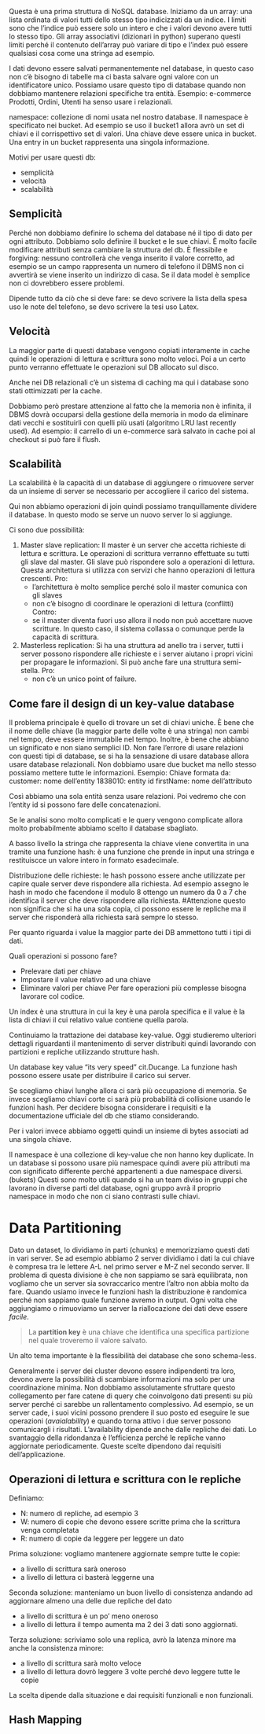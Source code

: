 
Questa è una prima struttura di NoSQL database. 
Iniziamo da un array: una lista ordinata di valori tutti dello stesso tipo indicizzati da un indice. I limiti sono che l’indice può essere solo un intero e che i valori devono avere tutti lo stesso tipo. 
Gli array associativi (dizionari in python) superano questi limiti perché il contenuto dell’array può variare di tipo e l’index può essere qualsiasi cosa come una stringa ad esempio. 

I dati devono essere salvati permanentemente nel database, in questo caso non c’è bisogno di tabelle ma ci basta salvare ogni valore con un identificatore unico. Possiamo usare questo tipo di database quando non dobbiamo mantenere relazioni specifiche tra entità. 
Esempio: e-commerce Prodotti, Ordini, Utenti ha senso usare i relazionali.

namespace: collezione di nomi usata nel nostro database. Il namespace è specificato nei bucket. Ad esempio se uso il bucket1 allora avrò un set di chiavi e il corrispettivo set di valori. Una chiave deve essere unica in bucket. 
Una entry in un bucket rappresenta una singola informazione. 

Motivi per usare questi db:
- semplicità
- velocità
- scalabilità

## Semplicità

Perché non dobbiamo definire lo schema del database né il tipo di dato per ogni attributo. Dobbiamo solo definire il bucket e le sue chiavi. 
È molto facile modificare attributi senza cambiare la struttura del db. 
È flessibile e forgiving: nessuno controllerà che venga inserito il valore corretto, ad esempio se un campo rappresenta un numero di telefono il DBMS non ci avvertirà se viene inserito un indirizzo di casa. 
Se il data model è semplice non ci dovrebbero essere problemi.

Dipende tutto da ciò che si deve fare: se devo scrivere la lista della spesa uso le note del telefono, se devo scrivere la tesi uso Latex. 

## Velocità

La maggior parte di questi database vengono copiati interamente in cache quindi le operazioni di lettura e scrittura sono molto veloci. Poi a un certo punto verranno effettuate le operazioni sul DB allocato sul disco. 

Anche nei DB relazionali c’è un sistema di caching ma qui i database sono stati ottimizzati per la cache.

Dobbiamo però prestare attenzione al fatto che la memoria non è infinita, il DBMS dovrà occuparsi della gestione della memoria
in modo da eliminare dati vecchi e sostituirli con quelli più usati (algoritmo LRU last recently used).
Ad esempio: il carrello di un e-commerce sarà salvato in cache poi al checkout si può fare il flush. 

## Scalabilità 

La scalabilità è la capacità di un database di aggiungere o rimuovere server da un insieme di server se necessario per accogliere il carico del sistema. 

Qui non abbiamo operazioni di join quindi possiamo tranquillamente dividere il database. In questo modo se serve un nuovo server lo si aggiunge.

Ci sono due possibilità:
1. Master slave replication: 
	Il master è un server che accetta richieste di lettura e scrittura. Le operazioni di scrittura verranno effettuate su tutti gli slave dal master.
	Gli slave può rispondere solo a operazioni di lettura. 
	Questa architettura si utilizza con servizi che hanno operazioni di lettura crescenti. 
	Pro:
	- l’architettura è molto semplice perché solo il master comunica con gli slaves
	- non c’è bisogno di coordinare le operazioni di lettura (conflitti)
	Contro:
	- se il master diventa fuori uso allora il nodo non può accettare nuove scritture. In questo caso, il sistema collassa o comunque perde la capacità di scrittura. 
2. Masterless replication:
	Si ha una struttura ad anello tra i server, tutti i server possono rispondere alle richieste e i server aiutano i propri vicini per propagare le informazioni. 
	Si può anche fare una struttura semi-stella. 
	Pro:
	- non c’è un unico point of failure.

## Come fare il design di un key-value database

Il problema principale è quello di trovare un set di chiavi uniche.
È bene che il nome delle chiave (la maggior parte delle volte è una stringa) non cambi nel tempo, deve essere immutabile nel tempo.
Inoltre, è bene che abbiano un significato e non siano semplici ID.
Non fare l’errore di usare relazioni con questi tipi di database, se si ha la sensazione di usare database allora usare database relazionali. 
Non dobbiamo usare due bucket ma nello stesso possiamo mettere tutte le informazioni. 
Esempio:
Chiave formata da: 
customer: nome dell’entity
1838010: entity id
firstName: nome dell’attributo

Così abbiamo una sola entità senza usare relazioni.
Poi vedremo che con l’entity id si possono fare delle concatenazioni. 

Se le analisi sono molto complicati e le query vengono complicate allora molto probabilmente abbiamo scelto il database sbagliato.

A basso livello la stringa che rappresenta la chiave viene convertita in una tramite una funzione hash: è una funzione che prende in input una stringa e restituiscce un valore intero in formato esadecimale.

Distribuzione delle richieste:
le hash possono essere anche utilizzate per capire quale server deve rispondere alla richiesta. Ad esempio assegno le hash in modo che facendone il modulo 8 ottengo un numero da 0 a 7 che identifica il server che deve rispondere alla richiesta. 
#Attenzione questo non significa che si ha una sola copia, ci possono essere le repliche ma il server che risponderà alla richiesta sarà sempre lo stesso. 

Per quanto riguarda i value la maggior parte dei DB ammettono tutti i tipi di dati. 

Quali operazioni si possono fare?
- Prelevare dati per chiave
- Impostare il value relativo ad una chiave
- Eliminare valori per chiave
Per fare operazioni più complesse bisogna lavorare col codice.


Un index è una struttura in cui la key è una parola specifica e il value è la lista di chiavi il cui relativo value contiene quella parola.

Continuiamo la trattazione dei database key-value. 
Oggi studieremo ulteriori dettagli riguardanti il mantenimento di server distribuiti quindi lavorando con partizioni e repliche utilizzando strutture hash.

Un database key value “its very speed” cit.Ducange. 
La funzione hash possono essere usate per distribuire il carico sui server. 

Se scegliamo chiavi lunghe allora ci sarà più occupazione di memoria.
Se invece scegliamo chiavi corte ci sarà più probabilità di collisione usando le funzioni hash.
Per decidere bisogna considerare i requisiti e la documentazione ufficiale del db che stiamo considerando.

Per i valori invece abbiamo oggetti quindi un insieme di bytes associati ad una singola chiave.

Il namespace è una collezione di key-value che non hanno key duplicate. In un database si possono usare più namespace quindi avere più attributi ma con significato differente perché appartenenti a due namespace diversi. (bukets)
Questi sono molto utili quando si ha un team diviso in gruppi che lavorano in diverse parti del database, ogni gruppo avrà il proprio namespace in modo che non ci siano contrasti sulle chiavi. 

# Data Partitioning

Dato un dataset, lo dividiamo in parti (chunks) e memorizziamo questi dati in vari server. 
Se ad esempio abbiamo 2 server dividiamo i dati la cui chiave è compresa tra le lettere A-L nel primo server e M-Z nel secondo server. Il problema di questa divisione è che non sappiamo se sarà equilibrata, non vogliamo che un server sia sovraccarico mentre l’altro non abbia molto da fare. 
Quando usiamo invece le funzioni hash la distribuzione è randomica perché non sappiamo quale funzione avremo in output. 
Ogni volta che aggiungiamo o rimuoviamo un server la riallocazione dei dati deve essere *facile*.

> La **partition key** è una chiave che identifica una specifica partizione nel quale troveremo il valore salvato. 

Un alto tema importante è la flessibilità dei database che sono schema-less. 

Generalmente i server dei cluster devono essere indipendenti tra loro, devono avere la possibilità di scambiare informazioni ma solo per una coordinazione minima. Non dobbiamo assolutamente sfruttare questo collegamento per fare catene di query che coinvolgono dati presenti su più server perché ci sarebbe un rallentamento complessivo. 
Ad esempio, se un server cade, i suoi vicini possono prendere il suo posto ed eseguire le sue operazioni (*avaialability*) e quando torna attivo i due server possono comunicargli i risultati. 
L’availability dipende anche dalle repliche dei dati. Lo svantaggio della ridondanza è l’efficienza perché le repliche vanno aggiornate periodicamente. Queste scelte dipendono dai requisiti dell’applicazione. 

## Operazioni di lettura e scrittura con le repliche

Definiamo:
- N: numero di repliche, ad esempio 3
- W: numero di copie che devono essere scritte prima che la scrittura venga completata
- R: numero di copie da leggere per leggere un dato

Prima soluzione: vogliamo mantenere aggiornate sempre tutte le copie: 
- a livello di scrittura sarà oneroso
- a livello di lettura ci basterà leggerne una

Seconda soluzione: manteniamo un buon livello di consistenza andando ad aggiornare almeno una delle due repliche del dato
- a livello di scrittura è un po’ meno oneroso
- a livello di lettura il tempo aumenta ma 2 dei 3 dati sono aggiornati.

Terza soluzione: scriviamo solo una replica, avrò la latenza minore ma anche la consistenza minore:
- a livello di scrittura sarà molto veloce
- a livello di lettura dovrò leggere 3 volte perché devo leggere tutte le copie

La scelta dipende dalla situazione e dai requisiti funzionali e non funzionali. 
## Hash Mapping 


